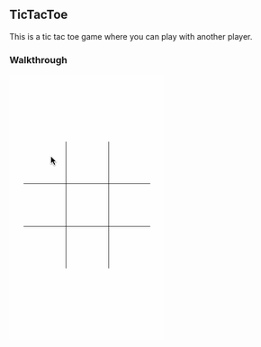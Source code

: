## TicTacToe

This is a tic tac toe game where you can play with another player. 

### Walkthrough

![Video Walkthrough](TicTacToe.gif)
